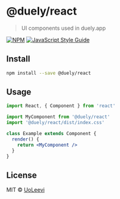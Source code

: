 # @duely/react

> UI components used in duely.app

[![NPM](https://img.shields.io/npm/v/@duely/react.svg)](https://www.npmjs.com/package/@duely/react) [![JavaScript Style Guide](https://img.shields.io/badge/code_style-standard-brightgreen.svg)](https://standardjs.com)

## Install

```bash
npm install --save @duely/react
```

## Usage

```jsx
import React, { Component } from 'react'

import MyComponent from '@duely/react'
import '@duely/react/dist/index.css'

class Example extends Component {
  render() {
    return <MyComponent />
  }
}
```

## License

MIT © [UoLeevi](https://github.com/UoLeevi)
